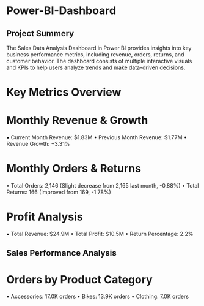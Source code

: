 # Power-BI-Dashboard
## Project Summery
The Sales Data Analysis Dashboard in Power BI provides insights into key business performance metrics, including revenue, orders, returns, and customer behavior. The dashboard consists of multiple interactive visuals and KPIs to help users analyze trends and make data-driven decisions.


# Key Metrics Overview
# Monthly Revenue & Growth
•	Current Month Revenue: $1.83M
•	Previous Month Revenue: $1.77M
•	Revenue Growth: +3.31% 
# Monthly Orders & Returns
•	Total Orders: 2,146 (Slight decrease from 2,165 last month, -0.88%)
•	Total Returns: 166 (Improved from 169, -1.78%)
# Profit Analysis
•	Total Revenue: $24.9M
•	Total Profit: $10.5M
•	Return Percentage: 2.2%
## Sales Performance Analysis
# Orders by Product Category
•	Accessories: 17.0K orders
•	Bikes: 13.9K orders
•	Clothing: 7.0K orders

